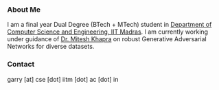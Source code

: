 ### About Me

I am a final year Dual Degree (BTech + MTech) student in [Department of Computer Science and Engineering, IIT Madras](http://www.cse.iitm.ac.in/). I am currently working under guidance of [Dr. Mitesh Khapra](http://www.cse.iitm.ac.in/~miteshk/) on robust Generative Adversarial Networks for diverse datasets.



### Contact

garry [at] cse [dot] iitm [dot] ac [dot] in
